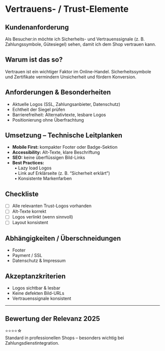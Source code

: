 # Vertrauens- / Trust-Elemente

## Kundenanforderung  
Als Besucher:in möchte ich Sicherheits- und Vertrauenssignale (z. B. Zahlungssymbole, Gütesiegel) sehen, damit ich dem Shop vertrauen kann.

## Warum ist das so?  
Vertrauen ist ein wichtiger Faktor im Online-Handel. Sicherheitssymbole und Zertifikate vermindern Unsicherheit und fördern Konversion.

## Anforderungen & Besonderheiten  
- Aktuelle Logos (SSL, Zahlungsanbieter, Datenschutz)  
- Echtheit der Siegel prüfen  
- Barrierefreiheit: Alternativtexte, lesbare Logos  
- Positionierung ohne Überfrachtung  

## Umsetzung – Technische Leitplanken  
- **Mobile First:** kompakter Footer oder Badge-Sektion  
- **Accessibility:** Alt-Texte, klare Beschriftung  
- **SEO:** keine überflüssigen Bild-Links  
- **Best Practices:**  
 • Lazy load Logos  
 • Link auf Erklärseite (z. B. “Sicherheit erklärt”)  
 • Konsistente Markenfarben  

## Checkliste  
- [ ] Alle relevanten Trust-Logos vorhanden  
- [ ] Alt-Texte korrekt  
- [ ] Logos verlinkt (wenn sinnvoll)  
- [ ] Layout konsistent  

## Abhängigkeiten / Überschneidungen  
- Footer  
- Payment / SSL  
- Datenschutz & Impressum  

## Akzeptanzkriterien  
- Logos sichtbar & lesbar  
- Keine defekten Bild-URLs  
- Vertrauenssignale konsistent  

---

## Bewertung der Relevanz 2025  
⭐⭐⭐⭐☆  
Standard in professionellen Shops – besonders wichtig bei Zahlungsdienstintegration.  

